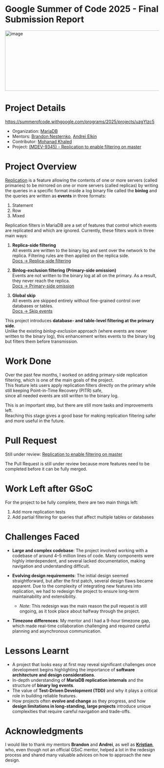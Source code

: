 # Google Summer of Code 2025 - Final Submission Report

<img width="790" height="197" alt="image" src="https://github.com/user-attachments/assets/e508bd8b-ad9c-47bd-a5db-abfae7cd6a16" />

# Project Details

https://summerofcode.withgoogle.com/programs/2025/projects/uzgYlzc5

- Organization: [MariaDB](https://mariadb.org/)
- Mentors: [Brandon Nesternko](https://github.com/bnestere), [Andrei Elkin](https://github.com/andrelkin)
- Contributor: [Mohanad Khaled](https://github.com/MohanadKh03)
- Project: [(MDEV-9345) - Replication to enable filtering on master ](https://jira.mariadb.org/browse/MDEV-9345)



# Project Overview
[Replication](https://mariadb.com/docs/server/ha-and-performance/standard-replication/replication-overview) is a feature allowing the contents of one or more servers (called primaries) to be mirrored on one or more servers (called replicas) by writing the queries in a specific format inside a log binary file called the **binlog** and the queries are written as **events** in three formats:
1) Statement
2) Row
3) Mixed 

Replication filters in MariaDB are a set of features that control which events are replicated and which are ignored. Currently, these filters work in three main ways:

1. **Replica-side filtering**  
   All events are written to the binary log and sent over the network to the replica. Filtering rules are then applied on the replica side.  
   [Docs → Replica-side filtering](https://mariadb.com/docs/server/ha-and-performance/standard-replication/replication-filters#replication-filters-for-replicas)

2. **Binlog-exclusion filtering (Primary-side omission)**  
   Events are not written to the binary log at all on the primary. As a result, they never reach the replica.  
   [Docs → Primary-side omission](https://mariadb.com/docs/server/ha-and-performance/standard-replication/replication-filters#binary-log-filters-for-replication-primaries)

3. **Global skip**  
   All events are skipped entirely without fine-grained control over databases or tables.  
   [Docs → Skip events](https://mariadb.com/docs/server/ha-and-performance/standard-replication/selectively-skipping-replication-of-binlog-events)


This project introduces **database- and table-level filtering at the primary side**.  
Unlike the existing *binlog-exclusion* approach (where events are never written to the binary log), this enhancement writes events to the binary log but filters them before transmission.


# Work Done

Over the past few months, I worked on adding primary-side replication filtering, which is one of the main goals of the project.  
This feature lets users apply replication filters directly on the primary while still keeping Point-in-Time Recovery (PITR) safe,  
since all needed events are still written to the binary log.

This is an important step, but there are still more tasks and improvements left.  
Reaching this stage gives a good base for making replication filtering safer and more useful in the future.

# Pull Request

Still under review: [Replication to enable filtering on master](https://github.com/MariaDB/server/pull/4086)

The Pull Request is still under review because more features need to be completed before it can be fully merged.

# Work Left after GSoC

For the project to be fully complete, there are two main things left:
1. Add more replication tests  
2. Add partial filtering for queries that affect multiple tables or databases  
# Challenges Faced
- **Large and complex codebase**: The project involved working with a codebase of around 4–5 million lines of code. Many components were highly interdependent, and several lacked documentation, making navigation and understanding difficult.  

- **Evolving design requirements**: The initial design seemed straightforward, but after the first patch, several design flaws became apparent. Due to the complexity of integrating new features into replication, we had to redesign the project to ensure long-term maintainability and extensibility.  
  - *Note*: This redesign was the main reason the pull request is still ongoing, as it took place about halfway through the project.  

- **Timezone differences**: My mentor and I had a 9-hour timezone gap, which made real-time collaboration challenging and required careful planning and asynchronous communication.  

# Lessons Learnt

- A project that looks easy at first may reveal significant challenges once development begins highlighting the importance of **software architecture and design considerations**.  
- In-depth understanding of **MariaDB replication internals** and the structure of **binary log events**.  
- The value of **Test-Driven Development (TDD)** and why it plays a critical role in building reliable features.  
- How projects often **evolve and change** as they progress, and how **design limitations in long-standing, large projects** introduce unique complexities that require careful navigation and trade-offs.


# Acknowledgments  

I would like to thank my mentors **Brandon** and **Andrei**, as well as [**Kristian**](https://github.com/knielsen), who, even though not an official GSoC mentor, helped a lot in the redesign process and shared many valuable advices on how to approach the new design.
